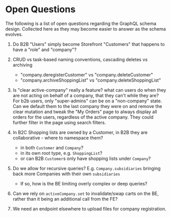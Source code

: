 # Open Questions

The following is a list of open questions regarding the GraphQL schema design.
Collected here as they may become easier to answer as the schema evolves.

1. Do B2B "Users" simply become Storefront "Customers" that happens to have a "role" and "company"?

2. CRUD vs task-based naming conventions, cascading deletes vs archiving

   - "company.deregisterCustomer" vs "company.deleteCustomer"
   - "company.archiveShoppingList" vs "company.deleteShoppingList"

3. Is "clear active-company" really a feature? what can users do when they are not acting on behalf of a company, that they can't while they are?
   For b2b users, only "super-admins" can be on a "non-company" state. Can we default them to the last company they were on and remove the clear mutation and tweak the "My Orders" page to always display all orders for the users, regardless of the active company. They could further filter in the page using search filters.

4. In B2C Shopping lists are owned by a Customer, in B2B they are collaborative - where to namespace them?

   - in both `Customer` and `Company`?
   - in its own root type, e.g. `ShoppingList`?
   - or can B2B `Customer`s only have shopping lists under `Company`?

5. Do we allow for recursive queries? E.g. `Company.subsidiaries` bringing back more Companies with their own `subsidiaries`

   - If so, how is the BE limiting overly complex or deep queries?

6. Can we rely on `activeCompany.set` to invalidate/swap carts on the BE, rather than it being an additional call from the FE?

7. We need an endpoint elsewhere to upload files for company registration.
